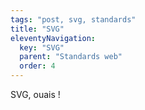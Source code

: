 ```yaml
---
tags: "post, svg, standards"
title: "SVG"
eleventyNavigation:
  key: "SVG"
  parent: "Standards web"
  order: 4
---
```


SVG, ouais !